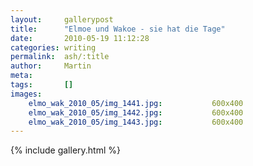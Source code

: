 ```yaml
---
layout:     gallerypost
title:      "Elmoe und Wakoe - sie hat die Tage"
date:       2010-05-19 11:12:28
categories: writing
permalink:  ash/:title
author:     Martin
meta:
tags:       []
images:
    elmo_wak_2010_05/img_1441.jpg:           600x400
    elmo_wak_2010_05/img_1442.jpg:           600x400
    elmo_wak_2010_05/img_1443.jpg:           600x400
---
```


{% include gallery.html %}
